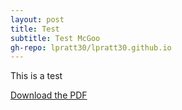 ```yaml
---
layout: post
title: Test
subtitle: Test McGoo
gh-repo: lpratt30/lpratt30.github.io
---
```


This is a test

[Download the PDF](../assets/pdf/Introduction_to_Computer_Science_Java_CSC_110AB_FALL_2020.pdf)
